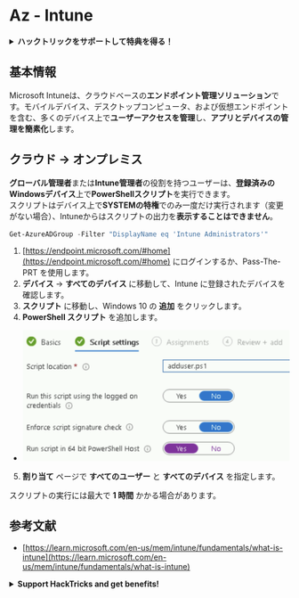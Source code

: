 # Az - Intune

<details>

<summary><strong>ハックトリックをサポートして特典を得る！</strong></summary>

* **HackTricks**であなたの**会社を広告**したい場合や、**PEASSの最新バージョンをダウンロード**したい場合は、[**サブスクリプションプラン**](https://github.com/sponsors/carlospolop)をチェックしてください！
* [**公式PEASS＆HackTricksグッズ**](https://peass.creator-spring.com)を手に入れる
* [**The PEASS Family**](https://opensea.io/collection/the-peass-family)を見つけて、独占的な[**NFT**](https://opensea.io/collection/the-peass-family)のコレクションを見つける
* 💬 [**Discordグループ**](https://discord.gg/hRep4RUj7f)または[**Telegramグループ**](https://t.me/peass)に参加するか、**Twitter**で私をフォローする 🐦 [**@carlospolopm**](https://twitter.com/carlospolopm)
* **ハッキングのトリックを共有するには、**[**HackTricks**](https://github.com/carlospolop/hacktricks)と[**HackTricks Cloud**](https://github.com/carlospolop/hacktricks-cloud)のGitHubリポジトリにPRを提出してください。

</details>

## 基本情報

Microsoft Intuneは、クラウドベースの**エンドポイント管理ソリューション**です。モバイルデバイス、デスクトップコンピュータ、および仮想エンドポイントを含む、多くのデバイス上で**ユーザーアクセスを管理**し、**アプリとデバイスの管理を簡素化**します。

## クラウド -> オンプレミス

**グローバル管理者**または**Intune管理者**の役割を持つユーザーは、**登録済みのWindowsデバイス**上で**PowerShellスクリプト**を実行できます。\
スクリプトはデバイス上で**SYSTEMの特権**でのみ一度だけ実行されます（変更がない場合）、Intuneからはスクリプトの出力を**表示することはできません**。
```powershell
Get-AzureADGroup -Filter "DisplayName eq 'Intune Administrators'"
```
1. [https://endpoint.microsoft.com/#home](https://endpoint.microsoft.com/#home) にログインするか、Pass-The-PRT を使用します。
2. **デバイス** -> **すべてのデバイス** に移動して、Intune に登録されたデバイスを確認します。
3. **スクリプト** に移動し、Windows 10 の **追加** をクリックします。
4. **PowerShell スクリプト** を追加します。
* ![](<../../.gitbook/assets/image (2) (1) (2) (2).png>)
5. **割り当て** ページで **すべてのユーザー** と **すべてのデバイス** を指定します。

スクリプトの実行には最大で **1 時間** かかる場合があります。

## 参考文献

* [https://learn.microsoft.com/en-us/mem/intune/fundamentals/what-is-intune](https://learn.microsoft.com/en-us/mem/intune/fundamentals/what-is-intune)

<details>

<summary><strong>Support HackTricks and get benefits!</strong></summary>

* **HackTricks で企業を宣伝したい**場合や、**PEASS の最新バージョンにアクセスしたい**場合は、[**SUBSCRIPTION PLANS**](https://github.com/sponsors/carlospolop) をご確認ください！
* [**公式の PEASS & HackTricks スワッグ**](https://peass.creator-spring.com) を手に入れましょう。
* [**The PEASS Family**](https://opensea.io/collection/the-peass-family) を見つけて、独占的な [**NFT**](https://opensea.io/collection/the-peass-family) を手に入れましょう。
* 💬 [**Discord グループ**](https://discord.gg/hRep4RUj7f) または [**Telegram グループ**](https://t.me/peass) に参加するか、**Twitter** 🐦 [**@carlospolopm**](https://twitter.com/carlospolopm) をフォローしてください。
* **ハッキングのトリックを共有する**ために、[**HackTricks**](https://github.com/carlospolop/hacktricks) と [**HackTricks Cloud**](https://github.com/carlospolop/hacktricks-cloud) の GitHub リポジトリに PR を提出してください。

</details>
